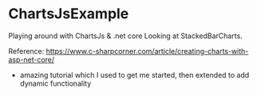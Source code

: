 # ChartsJsExample
Playing around with ChartsJs &amp; .net core
Looking at StackedBarCharts.

Reference: https://www.c-sharpcorner.com/article/creating-charts-with-asp-net-core/ 
- amazing tutorial which I used to get me started, then extended to add dynamic functionality

